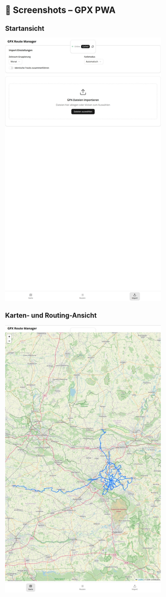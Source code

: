 # 📸 Screenshots – GPX PWA

## Startansicht
![Startansicht](./assets/pwa-gpx.png)

## Karten- und Routing-Ansicht
![Routing](./assets/pwa-gpx2.png)
